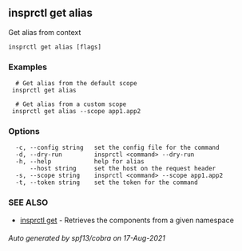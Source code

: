 ## insprctl get alias

Get alias from context

```
insprctl get alias [flags]
```

### Examples

```
  # Get alias from the default scope
 insprctl get alias 

  # Get alias from a custom scope
 insprctl get alias --scope app1.app2

```

### Options

```
  -c, --config string   set the config file for the command
  -d, --dry-run         insprctl <command> --dry-run
  -h, --help            help for alias
      --host string     set the host on the request header
  -s, --scope string    insprctl <command> --scope app1.app2
  -t, --token string    set the token for the command
```

### SEE ALSO

* [insprctl get](insprctl_get.md)	 - Retrieves the components from a given namespace

###### Auto generated by spf13/cobra on 17-Aug-2021
